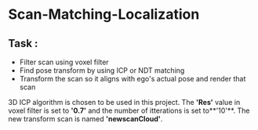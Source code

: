 # Scan-Matching-Localization
## **Task :**
* Filter scan using voxel filter
* Find pose transform by using ICP or NDT matching
* Transform the scan so it aligns with ego's actual pose and render that scan

3D ICP algorithm is chosen to be used in this project. The **'Res'** value in voxel filter is set to **'0.7'** and the number of itterations is set to**'10'**. The new transform scan is named **'newscanCloud'**.
